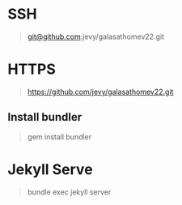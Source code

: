 # SSH 
> git@github.com:jevy/galasathomev22.git

# HTTPS 
> https://github.com/jevy/galasathomev22.git

 
## Install bundler
> gem install bundler
 
# Jekyll Serve

> bundle exec jekyll server
 